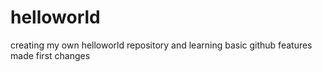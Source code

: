 # helloworld
creating my own helloworld repository and learning basic github features
made first changes

